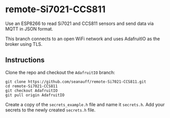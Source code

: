 # remote-Si7021-CCS811

Use an ESP8266 to read Si7021 and CCS811 sensors and send data via MQTT in JSON format.

This branch connects to an open WiFi network and uses AdafruitIO as the broker using TLS.

## Instructions

Clone the repo and checkout the `AdafruitIO` branch:

```shell
git clone https://github.com/seanauff/remote-Si7021-CCS811.git
cd remote-Si7021-CCS811
git checkout AdafruitIO
git pull origin AdafruitIO
```

Create a copy of the `secrets_example.h` file and name it `secrets.h`. Add your secrets to the newly created `secrets.h` file.